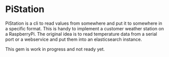 # PiStation

PiStation is a cli to read values from somewhere and put it to somewhere in a specific format. This is handy
to implement a customer weather station on a RaspberryPi. The original idea is to read temperature data from
a serial port or a webservice and put them into an elasticsearch instance.

This gem is work in progress and not ready yet.
